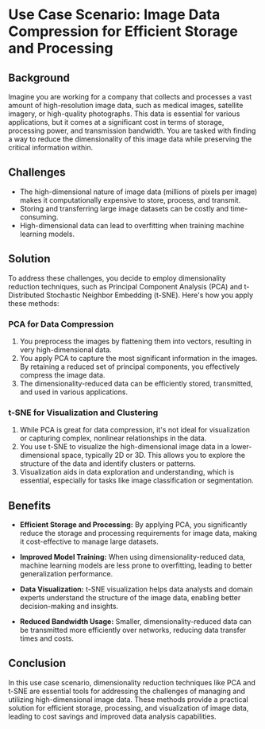 # Use Case Scenario: Image Data Compression for Efficient Storage and Processing

## Background

Imagine you are working for a company that collects and processes a vast amount of high-resolution image data, such as medical images, satellite imagery, or high-quality photographs. This data is essential for various applications, but it comes at a significant cost in terms of storage, processing power, and transmission bandwidth. You are tasked with finding a way to reduce the dimensionality of this image data while preserving the critical information within.

## Challenges

- The high-dimensional nature of image data (millions of pixels per image) makes it computationally expensive to store, process, and transmit.
- Storing and transferring large image datasets can be costly and time-consuming.
- High-dimensional data can lead to overfitting when training machine learning models.

## Solution

To address these challenges, you decide to employ dimensionality reduction techniques, such as Principal Component Analysis (PCA) and t-Distributed Stochastic Neighbor Embedding (t-SNE). Here's how you apply these methods:

### PCA for Data Compression

1. You preprocess the images by flattening them into vectors, resulting in very high-dimensional data.
2. You apply PCA to capture the most significant information in the images. By retaining a reduced set of principal components, you effectively compress the image data.
3. The dimensionality-reduced data can be efficiently stored, transmitted, and used in various applications.

### t-SNE for Visualization and Clustering

1. While PCA is great for data compression, it's not ideal for visualization or capturing complex, nonlinear relationships in the data.
2. You use t-SNE to visualize the high-dimensional image data in a lower-dimensional space, typically 2D or 3D. This allows you to explore the structure of the data and identify clusters or patterns.
3. Visualization aids in data exploration and understanding, which is essential, especially for tasks like image classification or segmentation.

## Benefits

- **Efficient Storage and Processing:** By applying PCA, you significantly reduce the storage and processing requirements for image data, making it cost-effective to manage large datasets.

- **Improved Model Training:** When using dimensionality-reduced data, machine learning models are less prone to overfitting, leading to better generalization performance.

- **Data Visualization:** t-SNE visualization helps data analysts and domain experts understand the structure of the image data, enabling better decision-making and insights.

- **Reduced Bandwidth Usage:** Smaller, dimensionality-reduced data can be transmitted more efficiently over networks, reducing data transfer times and costs.

## Conclusion

In this use case scenario, dimensionality reduction techniques like PCA and t-SNE are essential tools for addressing the challenges of managing and utilizing high-dimensional image data. These methods provide a practical solution for efficient storage, processing, and visualization of image data, leading to cost savings and improved data analysis capabilities.
